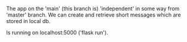 The app on the 'main' (this branch is) 'independent' in some way from 'master' branch. We can create  and retrieve short messages which are stored in local db. 

Is running on localhost:5000 ('flask run').



